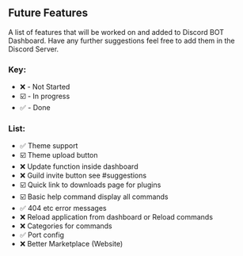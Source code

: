 ## Future Features
A list of features that will be worked on and added to Discord BOT Dashboard. Have any further suggestions feel free to add them in the Discord Server.

### Key:
* ❌ - Not Started
* ☑️ - In progress
* ✅ - Done

### List:
- ✅ Theme support
- ☑️ Theme upload button
- ❌ Update function inside dashboard
- ❌ Guild invite button see #suggestions
- ☑️ Quick link to downloads page for plugins
- ☑️ Basic help command display all commands
- ✅ 404 etc error messages
- ❌ Reload application from dashboard or Reload commands
- ❌ Categories for commands
- ✅ Port config
- ❌ Better Marketplace (Website)